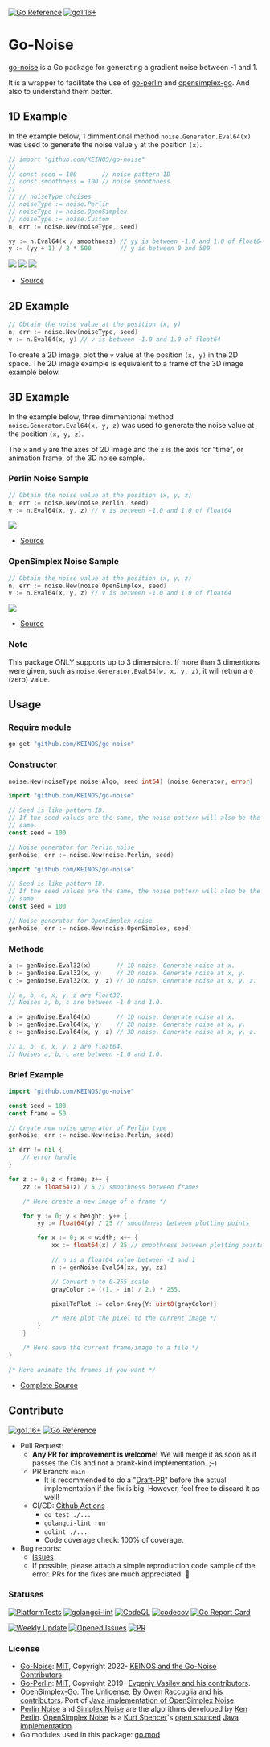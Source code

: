 [![Go Reference](https://pkg.go.dev/badge/github.com/KEINOS/go-noise.svg)](https://pkg.go.dev/github.com/KEINOS/go-noise/ "View document")
[![go1.16+](https://github.com/KEINOS/go-noise/actions/workflows/go-versions.yml/badge.svg)](https://github.com/KEINOS/go-noise/actions/workflows/go-versions.yml)

# Go-Noise

[go-noise](https://github.com/KEINOS/go-noise) is a Go package for generating a gradient noise between -1 and 1.

It is a wrapper to facilitate the use of [go-perlin](https://github.com/aquilax/go-perlin) and [opensimplex-go](https://github.com/ojrac/opensimplex-go). And also to understand them better.

## 1D Example

In the example below, 1 dimmentional method `noise.Generator.Eval64(x)` was used to generate the noise value `y` at the position `(x)`.

```go
// import "github.com/KEINOS/go-noise"
//
// const seed = 100       // noise pattern ID
// const smoothness = 100 // noise smoothness
//
// // noiseType choises
// noiseType := noise.Perlin
// noiseType := noise.OpenSimplex
// noiseType := noise.Custom
n, err := noise.New(noiseType, seed)

yy := n.Eval64(x / smoothness) // yy is between -1.0 and 1.0 of float64
y := (yy + 1) / 2 * 500        // y is between 0 and 500
```

![](./_example/2d/2d_perlin.png)
![](./_example/2d/2d_opensimplex.png)
![](./_example/2d/2d_pseudorandom.png)

- [Source](./_example/2d)

## 2D Example

```go
// Obtain the noise value at the position (x, y)
n, err := noise.New(noiseType, seed)
v := n.Eval64(x, y) // v is between -1.0 and 1.0 of float64
```

To create a 2D image, plot the `v` value at the position `(x, y)` in the 2D space. The 2D image example is equivalent to a frame of the 3D image example below.

## 3D Example

In the example below, three dimmentional method `noise.Generator.Eval64(x, y, z)` was used to generate the noise value at the position `(x, y, z)`.

The `x` and `y` are the axes of 2D image and the `z` is the axis for "time", or animation frame, of the 3D noise sample.

### Perlin Noise Sample

```go
// Obtain the noise value at the position (x, y, z)
n, err := noise.New(noise.Perlin, seed)
v := n.Eval64(x, y, z) // v is between -1.0 and 1.0 of float64
```

![](./_example/3d/animation_perlin.gif)

- [Source](./_example/3d)

### OpenSimplex Noise Sample

```go
// Obtain the noise value at the position (x, y, z)
n, err := noise.New(noise.OpenSimplex, seed)
v := n.Eval64(x, y, z) // v is between -1.0 and 1.0 of float64
```

![](./_example/3d/animation_opensimplex.gif)

- [Source](./_example/3d)

### Note

This package ONLY supports up to 3 dimensions. If more than 3 dimentions were given, such as `noise.Generator.Eval64(w, x, y, z)`, it will retrun a `0` (zero) value.

## Usage

### Require module

```bash
go get "github.com/KEINOS/go-noise"
```

### Constructor

```go
noise.New(noiseType noise.Algo, seed int64) (noise.Generator, error)
```

```go
import "github.com/KEINOS/go-noise"

// Seed is like pattern ID.
// If the seed values are the same, the noise pattern will also be the
// same.
const seed = 100

// Noise generator for Perlin noise
genNoise, err := noise.New(noise.Perlin, seed)
```
```go
import "github.com/KEINOS/go-noise"

// Seed is like pattern ID.
// If the seed values are the same, the noise pattern will also be the
// same.
const seed = 100

// Noise generator for OpenSimplex noise
genNoise, err := noise.New(noise.OpenSimplex, seed)
```

### Methods

```go
a := genNoise.Eval32(x)       // 1D noise. Generate noise at x.
b := genNoise.Eval32(x, y)    // 2D noise. Generate noise at x, y.
c := genNoise.Eval32(x, y, z) // 3D noise. Generate noise at x, y, z.

// a, b, c, x, y, z are float32.
// Noises a, b, c are between -1.0 and 1.0.
```
```go
a := genNoise.Eval64(x)       // 1D noise. Generate noise at x.
b := genNoise.Eval64(x, y)    // 2D noise. Generate noise at x, y.
c := genNoise.Eval64(x, y, z) // 3D noise. Generate noise at x, y, z.

// a, b, c, x, y, z are float64.
// Noises a, b, c are between -1.0 and 1.0.
```

### Brief Example

```go
import "github.com/KEINOS/go-noise"

const seed = 100
const frame = 50

// Create new noise generator of Perlin type
genNoise, err := noise.New(noise.Perlin, seed)

if err != nil {
    // error handle
}

for z := 0; z < frame; z++ {
    zz := float64(z) / 5 // smoothness between frames

    /* Here create a new image of a frame */

    for y := 0; y < height; y++ {
        yy := float64(y) / 25 // smoothness between plotting points

        for x := 0; x < width; x++ {
            xx := float64(x) / 25 // smoothness between plotting points

            // n is a float64 value between -1 and 1
            n := genNoise.Eval64(xx, yy, zz)

            // Convert n to 0-255 scale
            grayColor := ((1. - in) / 2.) * 255.

            pixelToPlot := color.Gray{Y: uint8(grayColor)}

            /* Here plot the pixel to the current image */
        }
    }

    /* Here save the current frame/image to a file */
}

/* Here animate the frames if you want */
```

- [Complete Source](./_example/3d)

## Contribute

[![go1.16+](https://github.com/KEINOS/go-noise/actions/workflows/go-versions.yml/badge.svg)](https://github.com/KEINOS/go-noise/actions/workflows/go-versions.yml)
[![Go Reference](https://pkg.go.dev/badge/github.com/KEINOS/go-noise.svg)](https://pkg.go.dev/github.com/KEINOS/go-noise/ "View document")

- Pull Request:
    - **Any PR for improvement is welcome!** We will merge it as soon as it passes the CIs and not a prank-kind implementation. ;-)
    - PR Branch: `main`
        - It is recommended to do a "[Draft-PR](https://github.blog/2019-02-14-introducing-draft-pull-requests/)" before the actual implementation if the fix is big. However, feel free to discard it as well!
    - CI/CD: [Github Actions](./.github/workflows)
        - `go test ./...`
        - `golangci-lint run`
        - `golint ./...`
        - Code coverage check: 100% of coverage.
- Bug reports:
    - [Issues](https://github.com/KEINOS/go-noise/issues)
    - If possible, please attach a simple reproduction code sample of the error. PRs for the fixes are much appreciated. 🙏

### Statuses

[![PlatformTests](https://github.com/KEINOS/go-noise/actions/workflows/platform-test.yml/badge.svg)](https://github.com/KEINOS/go-noise/actions/workflows/platform-test.yml)
[![golangci-lint](https://github.com/KEINOS/go-noise/actions/workflows/golangci-lint.yml/badge.svg)](https://github.com/KEINOS/go-noise/actions/workflows/golangci-lint.yml)
[![CodeQL](https://github.com/KEINOS/go-noise/actions/workflows/codeQL-analysis.yml/badge.svg)](https://github.com/KEINOS/go-noise/actions/workflows/codeQL-analysis.yml)
[![codecov](https://codecov.io/gh/KEINOS/go-noise/branch/main/graph/badge.svg?token=cFoXdcwtaj)](https://codecov.io/gh/KEINOS/go-noise)
[![Go Report Card](https://goreportcard.com/badge/github.com/KEINOS/go-noise)](https://goreportcard.com/report/github.com/KEINOS/go-noise)

[![Weekly Update](https://github.com/KEINOS/go-noise/actions/workflows/weekly-update.yml/badge.svg)](https://github.com/KEINOS/go-noise/actions/workflows/weekly-update.yml)
[![Opened Issues](https://img.shields.io/github/issues/KEINOS/go-noise?color=lightblue&logo=github)](https://github.com/KEINOS/go-noise/issues "opened issues")
[![PR](https://img.shields.io/github/issues-pr/KEINOS/go-noise?color=lightblue&logo=github)](https://github.com/KEINOS/go-noise/pulls "Pull Requests")

### License

- [Go-Noise](https://github.com/KEINOS/go-noise): [MIT](https://github.com/KEINOS/go-noise/blob/main/LICENSE), Copyright 2022- [KEINOS and the Go-Noise Contributors](https://github.com/KEINOS/go-noise/graphs/contributors).
- [Go-Perlin](https://github.com/aquilax/go-perlin): [MIT](https://github.com/aquilax/go-perlin/blob/master/LICENSE), Copyright 2019- [Evgeniy Vasilev and his contributors](https://github.com/aquilax/go-perlin/graphs/contributors).
- [OpenSimplex-Go](https://github.com/ojrac/opensimplex-go): [The Unlicense](https://github.com/ojrac/opensimplex-go/blob/main/LICENSE), By [Owen Raccuglia and his contributors](https://github.com/ojrac/opensimplex-go/graphs/contributors). Port of [Java implementation of OpenSimplex Noise](https://gist.github.com/KdotJPG/b1270127455a94ac5d19).
- [Perlin Noise](https://en.wikipedia.org/wiki/Perlin_noise) and [Simplex Noise](https://en.wikipedia.org/wiki/Simplex_noise) are the algorithms developed by [Ken Perlin](https://en.wikipedia.org/wiki/Ken_Perlin). [OpenSimplex Noise](https://en.wikipedia.org/wiki/OpenSimplex_noise) is a [Kurt Spencer](https://github.com/KdotJPG/)'s [open sourced](https://gist.github.com/KdotJPG/b1270127455a94ac5d19#file-unlicense) [Java implementation](https://uniblock.tumblr.com/post/97868843242/noise).
- Go modules used in this package: [go.mod](https://github.com/KEINOS/go-noise/blob/main/go.mod)